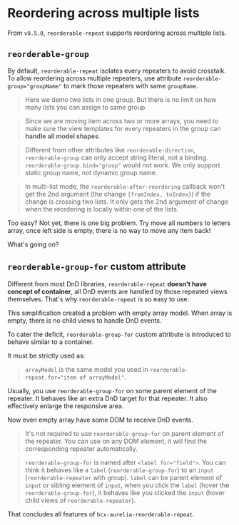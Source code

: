 # Reordering across multiple lists

From `v0.5.0`, `reorderable-repeat` supports reordering across multiple lists.

## `reorderable-group`

By default, `reorderable-repeat` isolates every repeaters to avoid crosstalk. To allow reordering across multiple repeaters, use attribute `reorderable-group="groupName"` to mark those repeaters with same `groupName`.

> Here we demo two lists in one group. But there is no limit on how many lists you can assign to same group.

<compose view-model="../examples/er6-multi-lists/index"></compose>

> Since we are moving item across two or more arrays, you need to make sure the view templates for every repeaters in the group can **handle all model shapes**.

> Different from other attributes like `reorderable-direction`, `reorderable-group` can only accept string literal, not a binding. `reorderable-group.bind="group"` would not work. We only support static group name, not dynamic group name.

> In multi-list mode, the `reorderable-after-reordering` callback won't get the 2nd argument (the change `{fromIndex, toIndex}`) if the change is crossing two lists. It only gets the 2nd argument of change when the reordering is locally within one of the lists.

Too easy? Not yet, there is one big problem. Try move all numbers to letters array, once left side is empty, there is no way to move any item back!

What's going on?

## `reorderable-group-for` custom attribute

Different from most DnD libraries, `reorderable-repeat` **doesn't have concept of container**, all DnD events are handled by those repeated views themselves. That's why `reorderable-repeat` is so easy to use.

This simplification created a problem with empty array model. When array is empty, there is no child views to handle DnD events.

To cater the deficit, `reorderable-group-for` custom attribute is introduced to behave similar to a container.

It must be strictly used as:

<div><code-viewer value="<some-element reorderable-group-for.bind=&quot;arrayModel&quot;> ... </some-element>" mode="html"></code-viewer></div>

> `arrayModel` is the same model you used in `reorderable-repeat.for="item of arrayModel"`.

Usually, you use `reorderable-group-for` on some parent element of the repeater. It behaves like an extra DnD target for that repeater. It also effectively enlarge the responsive area.

Now even empty array have some DOM to receive DnD events.

<compose view-model="../examples/er7-multi-lists-with-group-for/index"></compose>

> It's not required to use `reorderable-group-for` on parent element of the repeater. You can use on any DOM element, it will find the corresponding repeater automatically.

> `reorderable-group-for` is named after `<label for="field">`. You can think it behaves like a `label` (`reorderable-group-for`) to an `input` (`reorderable-repeater` with group). `label` can be parent element of `input` or sibling element of `input`, when you click the `label` (hover the `reorderable-group-for`), it behaves like you clicked the `input` (hover child views of `reorderable-repeater`).

That concludes all features of `bcx-aurelia-reorderable-repeat`.
